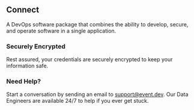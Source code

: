 ## Connect 

A DevOps software package that combines the ability to develop, secure, and operate software in a single application.

### Securely Encrypted

Rest assured, your credentials are securely encrypted to keep your information safe.

### Need Help?

Start a conversation by sending an email to [support@event.dev](mailto:support@event.dev). Our Data Engineers are available 24/7 to help if you ever get stuck.